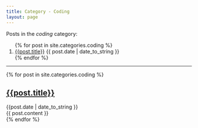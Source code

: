 ```yaml
---
title: Category - Coding
layout: page
---
```


Posts in the *coding* category:

<ol>{% for post in site.categories.coding %}
<li><a href="#{{post.id}}">{{post.title}}</a>
<span class="date">
{{ post.date | date_to_string }}
</span>
</li>
{% endfor %}</ol>

<hr />

<div class="posts">
{% for post in site.categories.coding %}
<div class="post">
<div class="meta">
  <a name="{{post.id}}" />
  <h2><a href="{{post.url}}">{{post.title}}</a></h2>
  <div class="date">{{post.date | date_to_string }}</div>
</div>
<div class="content">
{{ post.content }}
</div>
</div>
{% endfor %}
</div>
